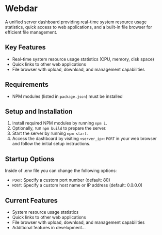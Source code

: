 # Webdar

A unified server dashboard providing real-time system resource usage statistics, quick access to web applications, and a built-in file browser for efficient file management.

## Key Features

- Real-time system resource usage statistics (CPU, memory, disk space)
- Quick links to other web applications
- File browser with upload, download, and management capabilities

## Requirements

- NPM modules (listed in `package.json`) must be installed

## Setup and Installation

1. Install required NPM modules by running `npm i`.
2. Optionally, run `npm build` to prepare the server.
3. Start the server by running `npm start`.
4. Access the dashboard by visiting `<server_ip>:PORT` in your web browser and follow the initial setup instructions.

## Startup Options

Inside of .env file you can change the following options:

- `PORT`: Specify a custom port number (default: 80)
- `HOST`: Specify a custom host name or IP address (default: 0.0.0.0)

## Current Features

- System resource usage statistics
- Quick links to other web applications
- File browser with upload, download, and management capabilities
- Additional features in development...
